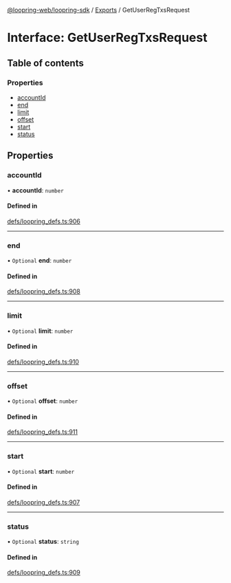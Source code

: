 [@loopring-web/loopring-sdk](../README.md) / [Exports](../modules.md) / GetUserRegTxsRequest

# Interface: GetUserRegTxsRequest

## Table of contents

### Properties

- [accountId](GetUserRegTxsRequest.md#accountid)
- [end](GetUserRegTxsRequest.md#end)
- [limit](GetUserRegTxsRequest.md#limit)
- [offset](GetUserRegTxsRequest.md#offset)
- [start](GetUserRegTxsRequest.md#start)
- [status](GetUserRegTxsRequest.md#status)

## Properties

### accountId

• **accountId**: `number`

#### Defined in

[defs/loopring_defs.ts:906](https://github.com/Loopring/loopring_sdk/blob/a4b843d/src/defs/loopring_defs.ts#L906)

___

### end

• `Optional` **end**: `number`

#### Defined in

[defs/loopring_defs.ts:908](https://github.com/Loopring/loopring_sdk/blob/a4b843d/src/defs/loopring_defs.ts#L908)

___

### limit

• `Optional` **limit**: `number`

#### Defined in

[defs/loopring_defs.ts:910](https://github.com/Loopring/loopring_sdk/blob/a4b843d/src/defs/loopring_defs.ts#L910)

___

### offset

• `Optional` **offset**: `number`

#### Defined in

[defs/loopring_defs.ts:911](https://github.com/Loopring/loopring_sdk/blob/a4b843d/src/defs/loopring_defs.ts#L911)

___

### start

• `Optional` **start**: `number`

#### Defined in

[defs/loopring_defs.ts:907](https://github.com/Loopring/loopring_sdk/blob/a4b843d/src/defs/loopring_defs.ts#L907)

___

### status

• `Optional` **status**: `string`

#### Defined in

[defs/loopring_defs.ts:909](https://github.com/Loopring/loopring_sdk/blob/a4b843d/src/defs/loopring_defs.ts#L909)
